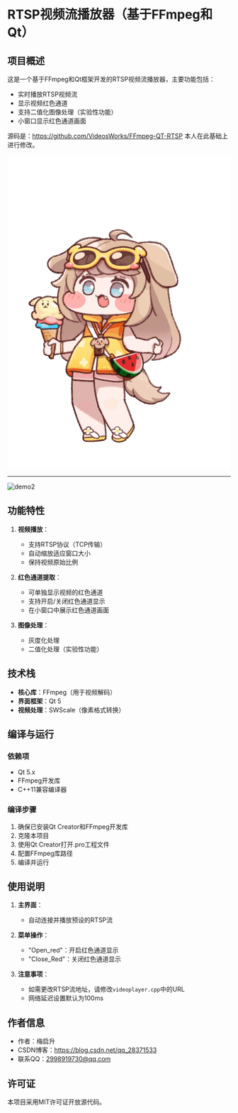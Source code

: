 # RTSP视频流播放器（基于FFmpeg和Qt）

## 项目概述
这是一个基于FFmpeg和Qt框架开发的RTSP视频流播放器，主要功能包括：
- 实时播放RTSP视频流
- 显示视频红色通道
- 支持二值化图像处理（实验性功能）
- 小窗口显示红色通道画面

源码是：https://github.com/VideosWorks/FFmpeg-QT-RTSP
本人在此基础上进行修改。

![demo](./黄油.gif) <!-- 放置你的视频或波形演示动图 -->

---
![demo2](./demo.gif) <!-- 放置你的视频或波形演示动图 -->


## 功能特性
1. **视频播放**：
   - 支持RTSP协议（TCP传输）
   - 自动缩放适应窗口大小
   - 保持视频原始比例

2. **红色通道提取**：
   - 可单独显示视频的红色通道
   - 支持开启/关闭红色通道显示
   - 在小窗口中展示红色通道画面

3. **图像处理**：
   - 灰度化处理
   - 二值化处理（实验性功能）

## 技术栈
- **核心库**：FFmpeg（用于视频解码）
- **界面框架**：Qt 5
- **视频处理**：SWScale（像素格式转换）

## 编译与运行
### 依赖项
- Qt 5.x
- FFmpeg开发库
- C++11兼容编译器

### 编译步骤
1. 确保已安装Qt Creator和FFmpeg开发库
2. 克隆本项目
3. 使用Qt Creator打开.pro工程文件
4. 配置FFmpeg库路径
5. 编译并运行

## 使用说明
1. **主界面**：
   - 自动连接并播放预设的RTSP流
   
2. **菜单操作**：
   - "Open_red"：开启红色通道显示
   - "Close_Red"：关闭红色通道显示

3. **注意事项**：
   - 如需更改RTSP流地址，请修改`videoplayer.cpp`中的URL
   - 网络延迟设置默认为100ms

## 作者信息
- 作者：梅启升
- CSDN博客：https://blog.csdn.net/qq_28371533
- 联系QQ：2998919730@qq.com

## 许可证
本项目采用MIT许可证开放源代码。